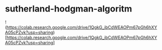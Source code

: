 # sutherland-hodgman-algoritm
!(https://colab.research.google.com/drive/1QgkG_ibCdWEAOPm67pGh6hXYA05cPZvk?usp=sharing)[https://colab.research.google.com/drive/1QgkG_ibCdWEAOPm67pGh6hXYA05cPZvk?usp=sharing]
